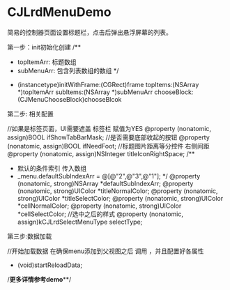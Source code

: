 # CJLrdMenuDemo

简易的控制器页面设置标题栏，点击后弹出悬浮屏幕的列表。

第一步：init初始化创建
/**
 *  topItemArr: 标题数组
 *  subMenuArr: 包含列表数组的数组
 */
 
- (instancetype)initWithFrame:(CGRect)frame
                     topItems:(NSArray *)topItemArr
                     subItems:(NSArray *)subMenuArr
                  chooseBlock:(CJMenuChooseBlock)chooseBlcok
                  
第二步: 相关配置

//如果是标签页面，UI需要遮盖 标签栏 赋值为YES
@property (nonatomic, assign)BOOL ifShowTabBarMask;
//是否需要底部收起的按钮
@property (nonatomic, assign)BOOL ifNeedFoot;
//标题图片距离等分控件 右侧间距
@property (nonatomic, assign)NSInteger titleIconRightSpace;
/**
 * 默认的条件索引 传入数组
 * _menu.defaultSubIndexArr = @[@"2",@"3",@"1"];
 */
@property (nonatomic, strong)NSArray *defaultSubIndexArr;
@property (nonatomic, strong)UIColor *titleNormalColor;
@property (nonatomic, strong)UIColor *titleSelectColor;
@property (nonatomic, strong)UIColor *cellNormalColor;
@property (nonatomic, strong)UIColor *cellSelectColor;
//选中之后的样式
@property (nonatomic, assign)kCJLrdSelectMenuType selectType;

第三步:数据加载

//开始加载数据 在确保menu添加到父视图之后 调用 ，并且配置好各属性
- (void)startReloadData;

/**********更多详情参考demo************/
